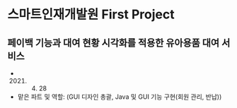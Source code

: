 #  스마트인재개발원 First Project

## 페이백 기능과 대여 현황 시각화를 적용한 유아용품 대여 서비스

- 2021. 04. 28
- 맡은 파트 및 역할: (GUI 디자인 총괄, Java 및 GUI 기능 구현(회원 관리, 반납))
